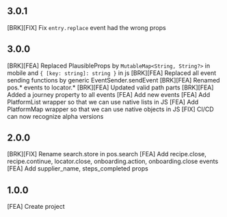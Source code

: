 ## 3.0.1
[BRK][FIX] Fix `entry.replace` event had the wrong props

## 3.0.0
[BRK][FEA] Replaced PlausibleProps by `MutableMap<String, String?>` in mobile and `{ [key: string]: string }` in js
[BRK][FEA] Replaced all event sending functions by generic EventSender.sendEvent
[BRK][FEA] Renamed pos.* events to locator.*
[BRK][FEA] Updated valid path parts
[BRK][FEA] Added a journey property to all events
[FEA] Add new events
[FEA] Add PlatformList wrapper so that we can use native lists in JS
[FEA] Add PlatformMap wrapper so that we can use native objects in JS
[FIX] CI/CD can now recognize alpha versions

## 2.0.0
[BRK][FIX] Rename search.store in pos.search
[FEA] Add recipe.close, recipe.continue, locator.close, onboarding.action, onboarding.close events
[FEA] Add supplier_name, steps_completed props

## 1.0.0
[FEA] Create project
